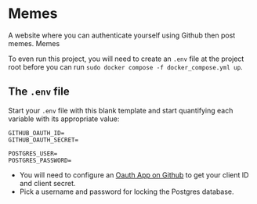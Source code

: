 # Memes
A website where you can authenticate yourself using Github then post memes. Memes

To even run this project, you will need to create an `.env` file at the project root before you can run `sudo docker compose -f docker_compose.yml up`.

## The `.env` file

Start your `.env` file with this blank template and start quantifying each variable with its appropriate value:

```
GITHUB_OAUTH_ID=
GITHUB_OAUTH_SECRET=

POSTGRES_USER=
POSTGRES_PASSWORD=
```

- You will need to configure an [Oauth App on Github](https://docs.github.com/en/developers/apps/building-oauth-apps/creating-an-oauth-app) to get your client ID and client secret.
- Pick a username and password for locking the Postgres database.
